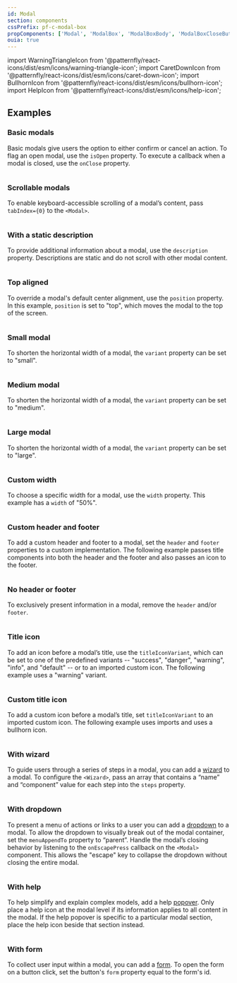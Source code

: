 ```yaml
---
id: Modal
section: components
cssPrefix: pf-c-modal-box
propComponents: ['Modal', 'ModalBox', 'ModalBoxBody', 'ModalBoxCloseButton', 'ModalBoxFooter', 'ModalContent']
ouia: true
---
```


import WarningTriangleIcon from '@patternfly/react-icons/dist/esm/icons/warning-triangle-icon';
import CaretDownIcon from '@patternfly/react-icons/dist/esm/icons/caret-down-icon';
import BullhornIcon from '@patternfly/react-icons/dist/esm/icons/bullhorn-icon';
import HelpIcon from '@patternfly/react-icons/dist/esm/icons/help-icon';

## Examples

### Basic modals

Basic modals give users the option to either confirm or cancel an action. To flag an open modal, use the `isOpen` property. To execute a callback when a modal is closed, use the `onClose` property.

```ts file="./ModalBasic.tsx"
```

### Scrollable modals

To enable keyboard-accessible scrolling of a modal’s content, pass `tabIndex={0}` to the `<Modal>`.

```ts file="ModalWithOverflowingContent.tsx"
```

### With a static description

To provide additional information about a modal, use the `description` property. Descriptions are static and do not scroll with other modal content.

```ts file="./ModalWithDescription.tsx"
```

### Top aligned

To override a modal's default center alignment, use the `position` property. In this example, `position` is set to "top", which moves the modal to the top of the screen.

```ts file="./ModalTopAligned.tsx"
```

### Small modal

To shorten the horizontal width of a modal, the `variant` property can be set to "small".

```ts file="./ModalSmall.tsx"
```

### Medium modal

To shorten the horizontal width of a modal, the `variant` property can be set to "medium".

```ts file="./ModalMedium.tsx"
```

### Large modal

To shorten the horizontal width of a modal, the `variant` property can be set to "large".

```ts file="./ModalLarge.tsx"
```

### Custom width

To choose a specific width for a modal, use the `width` property. This example has a `width` of "50%".

```ts file="./ModalCustomWidth.tsx"
```

### Custom header and footer

To add a custom header and footer to a modal, set the `header` and `footer` properties to a custom implementation. The following example passes title components into both the header and the footer and also passes an icon to the footer.

```ts file="./ModalCustomHeaderFooter.tsx"
```

### No header or footer

To exclusively present information in a modal, remove the `header` and/or `footer`.

```ts file="./ModalNoHeaderFooter.tsx"
```

### Title icon

To add an icon before a modal’s title, use the `titleIconVariant`, which can be set to one of the predefined variants -- "success", "danger", "warning", "info", and "default" -- or to an imported custom icon. The following example uses a "warning" variant.

```ts file="./ModalTitleIcon.tsx"
```

### Custom title icon

To add a custom icon before a modal’s title, set `titleIconVariant` to an imported custom icon. The following example uses imports and uses a bullhorn icon.

```ts file="./ModalCustomTitleIcon.tsx"
```

### With wizard

To guide users through a series of steps in a modal, you can add a [wizard](/components/wizard) to a modal. To configure the `<Wizard>`, pass an array that contains a “name” and “component” value for each step into the `steps` property.

```ts file="./ModalWithWizard.tsx"
```

### With dropdown

To present a menu of actions or links to a user you can add a [dropdown](/components/dropdown) to a modal. To allow the dropdown to visually break out of the modal container, set the `menuAppendTo` property to “parent”. Handle the modal’s closing behavior by listening to the `onEscapePress` callback on the `<Modal>` component. This allows the "escape" key to collapse the dropdown without closing the entire modal.

```ts file="./ModalWithDropdown.tsx"
```

### With help

To help simplify and explain complex models, add a help [popover](/components/popover). Only place a help icon at the modal level if its information applies to all content in the modal. If the help popover is specific to a particular modal section, place the help icon beside that section instead.

```ts file="./ModalWithHelp.tsx"
```

### With form

To collect user input within a modal, you can add a [form](/components/form). To open the form on a button click, set the button's `form` property equal to the form's id. 

```ts file="ModalWithForm.tsx"
```